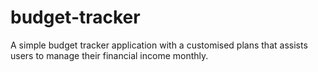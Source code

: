 # budget-tracker
A simple budget tracker application with a customised plans that assists users to manage their financial income monthly.

